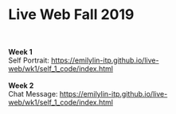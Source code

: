 # Live Web Fall 2019

<br>

**Week 1** <br>
Self Portrait: https://emilylin-itp.github.io/live-web/wk1/self_1_code/index.html
<br>
<br>
**Week 2** <br>
Chat Message: https://emilylin-itp.github.io/live-web/wk1/self_1_code/index.html
